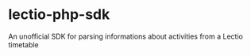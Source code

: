 lectio-php-sdk
==============

An unofficial SDK for parsing informations about activities from a Lectio timetable